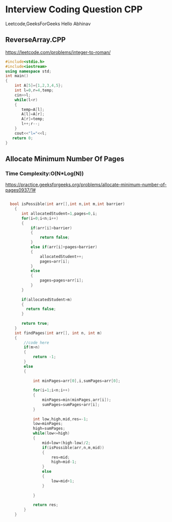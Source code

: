 # Interview Coding Question CPP
Leetcode,GeeksForGeeks
Hello Abhinav 

## ReverseArray.CPP

https://leetcode.com/problems/integer-to-roman/

```cpp
#include<stdio.h>
#include<iostream>
using namespace std;
int main()
{
    int A[5]={1,2,3,4,5};
    int l=0,r=4,temp;
    cin>>l;
    while(l<r)
    {
       temp=A[l];
       A[l]=A[r];
       A[r]=temp;
       l++;r--;
    }
    cout<<"l="<<l;
   return 0;
}
```
## Allocate Minimum Number Of Pages

### Time Complexity:O(N*Log(N))

https://practice.geeksforgeeks.org/problems/allocate-minimum-number-of-pages0937/1#

```cpp

  bool isPossible(int arr[],int n,int m,int barrier)
    {
       int allocatedStudent=1,pages=0,i;
       for(i=0;i<n;i++)
       {
           if(arr[i]>barrier)
           {
               return false;
           }
           else if(arr[i]+pages>barrier)
           {
               allocatedStudent++;
               pages=arr[i];
           }
           else
           {
               pages=pages+arr[i];
           }
       }
       
       if(allocatedStudent>m)
       {
         return false;  
       }
       
       return true;
    }
    int findPages(int arr[], int n, int m) 
    {
        //code here
        if(m>n)
        {
            return -1;
        }
        else
        {
            
            int minPages=arr[0],i,sumPages=arr[0];
            
            for(i=1;i<n;i++)
            {
                minPages=min(minPages,arr[i]);
                sumPages=sumPages+arr[i];
            }
            
            int low,high,mid,res=-1;
            low=minPages;
            high=sumPages;
            while(low<=high)
            {
                mid=low+(high-low)/2;
                if(isPossible(arr,n,m,mid))
                {
                    res=mid;
                    high=mid-1;
                }
                else
                {
                    low=mid+1;
                }
                
            }
            
            return res;
        }
    }
  
```
